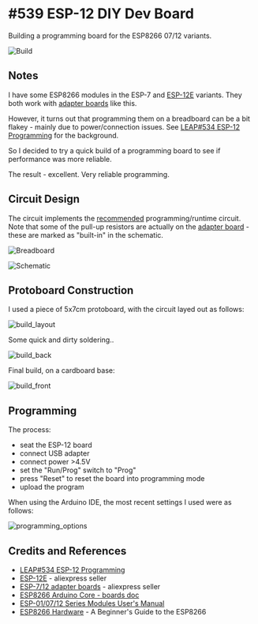 # #539 ESP-12 DIY Dev Board

Building a programming board for the ESP8266 07/12 variants.

![Build](./assets/DIYDevBoard_build.jpg?raw=true)

## Notes

I have some ESP8266 modules in the ESP-7 and [ESP-12E](https://www.aliexpress.com/item/32339917567.html) variants.
They both work with [adapter boards](https://www.aliexpress.com/item/32649040259.html) like this.

However, it turns out that programming them on a breadboard can be a bit flakey - mainly due to power/connection issues.
See [LEAP#534 ESP-12 Programming](../Programming) for the background.

So I decided to try a quick build of a programming board to see if performance was more reliable.

The result - excellent. Very reliable programming.

## Circuit Design

The circuit implements the [recommended](https://tttapa.github.io/ESP8266/Chap02%20-%20Hardware.html) programming/runtime
circuit. Note that some of the pull-up resistors are actually on the
[adapter board](https://www.aliexpress.com/item/32649040259.html) - these are marked as "built-in" in the schematic.

![Breadboard](./assets/DIYDevBoard_bb.jpg?raw=true)

![Schematic](./assets/DIYDevBoard_schematic.jpg?raw=true)

## Protoboard Construction

I used a piece of 5x7cm protoboard, with the circuit layed out as follows:

![build_layout](./assets/build_layout.jpg?raw=true)

Some quick and dirty soldering..

![build_back](./assets/build_back.jpg?raw=true)

Final build, on a cardboard base:

![build_front](./assets/build_front.jpg?raw=true)

## Programming

The process:

* seat the ESP-12 board
* connect USB adapter
* connect power >4.5V
* set the "Run/Prog" switch to "Prog"
* press "Reset" to reset the board into programming mode
* upload the program

When using the Arduino IDE, the most recent settings I used were as follows:

![programming_options](./assets/programming_options.png?raw=true)

## Credits and References

* [LEAP#534 ESP-12 Programming](../Programming)
* [ESP-12E](https://www.aliexpress.com/item/32339917567.html) - aliexpress seller
* [ESP-7/12 adapter boards](https://www.aliexpress.com/item/32649040259.html) - aliexpress seller
* [ESP8266 Arduino Core - boards doc](https://arduino-esp8266.readthedocs.io/en/2.6.3/boards.html)
* [ESP-01/07/12 Series Modules User's Manual](http://wiki.ai-thinker.com/_media/esp8266/esp8266_series_modules_user_manual_v1.1.pdf)
* [ESP8266 Hardware](https://tttapa.github.io/ESP8266/Chap02%20-%20Hardware.html) - A Beginner's Guide to the ESP8266
